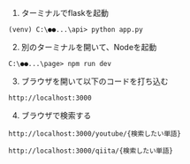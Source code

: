 1. ターミナルでflaskを起動
```
(venv) C:\●●...\api> python app.py
```
2. 別のターミナルを開いて、Nodeを起動
```
C:\●●...\page> npm run dev
```
3. ブラウザを開いて以下のコードを打ち込む
```
http://localhost:3000
```
4. ブラウザで検索する
```
http://localhost:3000/youtube/{検索したい単語}
```
```
http://localhost:3000/qiita/{検索したい単語}
```
